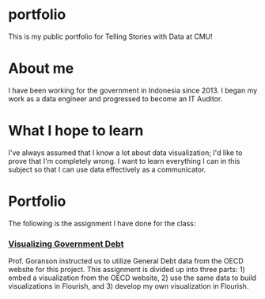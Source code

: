 # portfolio
This is my public portfolio for Telling Stories with Data at CMU!

# About me
I have been working for the government in Indonesia since 2013.
I began my work as a data engineer and progressed to become an IT Auditor.

# What I hope to learn
I've always assumed that I know a lot about data visualization; I'd like to prove that I'm completely wrong.
I want to learn everything I can in this subject so that I can use data effectively as a communicator.

# Portfolio

The following is the assignment I have done for the class:

### [Visualizing Government Debt](https://irfanradarma.github.io/94870/dataviz2)
Prof. Goranson instructed us to utilize General Debt data from the OECD website for this project. This assignment is divided up into three parts: 1) embed a visualization from the OECD website, 2) use the same data to build visualizations in Flourish, and 3) develop my own visualization in Flourish.
